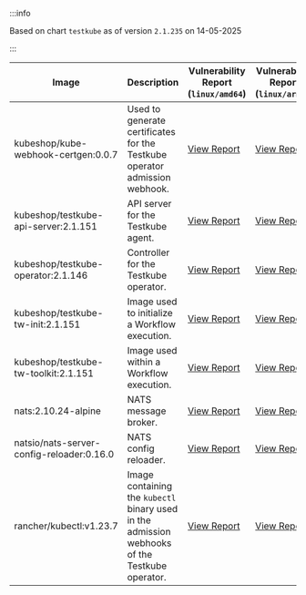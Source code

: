 :::info

Based on chart `testkube` as of version `2.1.235` on 14-05-2025

:::

| Image | Description | Vulnerability Report (`linux/amd64`) | Vulnerability Report (`linux/arm64`) | Docker Image |
|-------|-------------|----------------------------------------|----------------------------------------|--------------|
| kubeshop/kube-webhook-certgen:0.0.7 | Used to generate certificates for the Testkube operator admission webhook. | [View Report](./kube-webhook-certgen-0.0.7_linux_amd64.md) | [View Report](./kube-webhook-certgen-0.0.7_linux_arm64.md) | [View Image](https://hub.docker.com/layers/kubeshop/kube-webhook-certgen/0.0.7/images/sha256-99c5ac7ef7cf17b180a3ae9d11144120ff203017d6bd805dc95ab2648a5a6e7e?context=explore) |
| kubeshop/testkube-api-server:2.1.151 | API server for the Testkube agent. | [View Report](./testkube-api-server-2.1.151_linux_amd64.md) | [View Report](./testkube-api-server-2.1.151_linux_arm64.md) | [View Image](https://hub.docker.com/layers/kubeshop/testkube-api-server/2.1.151/images/sha256-5c2cb4815f1be722bc62db286b19582c145a6f59f0acf6d1eecdbba2a8e922c3?context=explore) |
| kubeshop/testkube-operator:2.1.146 | Controller for the Testkube operator. | [View Report](./testkube-operator-2.1.146_linux_amd64.md) | [View Report](./testkube-operator-2.1.146_linux_arm64.md) | [View Image](https://hub.docker.com/layers/kubeshop/testkube-operator/2.1.146/images/sha256-f1f469ec2a2ac4149cea90719bd12afda3c12fb81f916dc8d37e18370d8d7be9?context=explore) |
| kubeshop/testkube-tw-init:2.1.151 | Image used to initialize a Workflow execution. | [View Report](./testkube-tw-init-2.1.151_linux_amd64.md) | [View Report](./testkube-tw-init-2.1.151_linux_arm64.md) | [View Image](https://hub.docker.com/layers/kubeshop/testkube-tw-init/2.1.151/images/sha256-2459ec1f7a38f0d39e3279f9cfcc64e84abd531a88e22a25149cd71d583e6cee?context=explore) |
| kubeshop/testkube-tw-toolkit:2.1.151 | Image used within a Workflow execution. | [View Report](./testkube-tw-toolkit-2.1.151_linux_amd64.md) | [View Report](./testkube-tw-toolkit-2.1.151_linux_arm64.md) | [View Image](https://hub.docker.com/layers/kubeshop/testkube-tw-toolkit/2.1.151/images/sha256-35e631fa1378bdd99ee37a769d0dbabe72b811b24fc0a63b4ec6bd4425a9efc5?context=explore) |
| nats:2.10.24-alpine | NATS message broker. | [View Report](./nats-2.10.24-alpine_linux_amd64.md) | [View Report](./nats-2.10.24-alpine_linux_arm64.md) | [View Image](https://hub.docker.com/layers/library/nats/2.10.24-alpine/images/sha256-d13ec5ce79a02e1be937820dd36db611e25bd0c08cd9947fa9a5d52a56bf91fc?context=explore) |
| natsio/nats-server-config-reloader:0.16.0 | NATS config reloader. | [View Report](./nats-server-config-reloader-0.16.0_linux_amd64.md) | [View Report](./nats-server-config-reloader-0.16.0_linux_arm64.md) | [View Image](https://hub.docker.com/layers/natsio/nats-server-config-reloader/0.16.0/images/sha256-6e1f185d0f39fdf6032872bd20f1ce134d4e18c923d55f7cf93d40afcf6a8ffe?context=explore) |
| rancher/kubectl:v1.23.7 | Image containing the `kubectl` binary used in the admission webhooks of the Testkube operator. | [View Report](./kubectl-v1.23.7_linux_amd64.md) | [View Report](./kubectl-v1.23.7_linux_arm64.md) | [View Image](https://hub.docker.com/layers/rancher/kubectl/v1.23.7/images/sha256-139cffe27d95d9b3cdeb782a7456cf5eb6a2d18b7a90b85a2c0bde4ff295bae8?context=explore) |
